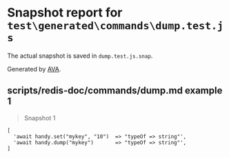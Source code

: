 # Snapshot report for `test\generated\commands\dump.test.js`

The actual snapshot is saved in `dump.test.js.snap`.

Generated by [AVA](https://ava.li).

## scripts/redis-doc/commands/dump.md example 1

> Snapshot 1

    [
      'await handy.set("mykey", "10")  => "typeOf => string"',
      'await handy.dump("mykey")       => "typeOf => string"',
    ]
